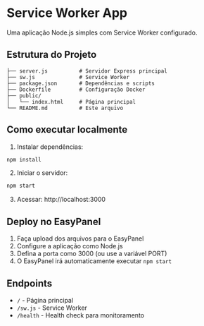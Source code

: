 # Service Worker App

Uma aplicação Node.js simples com Service Worker configurado.

## Estrutura do Projeto

```
├── server.js          # Servidor Express principal
├── sw.js              # Service Worker
├── package.json       # Dependências e scripts
├── Dockerfile         # Configuração Docker
├── public/
│   └── index.html     # Página principal
└── README.md          # Este arquivo
```

## Como executar localmente

1. Instalar dependências:
```bash
npm install
```

2. Iniciar o servidor:
```bash
npm start
```

3. Acessar: http://localhost:3000

## Deploy no EasyPanel

1. Faça upload dos arquivos para o EasyPanel
2. Configure a aplicação como Node.js
3. Defina a porta como 3000 (ou use a variável PORT)
4. O EasyPanel irá automaticamente executar `npm start`

## Endpoints

- `/` - Página principal
- `/sw.js` - Service Worker
- `/health` - Health check para monitoramento